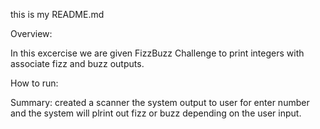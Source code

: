 this is my README.md

Overview:

In this excercise we are given FizzBuzz Challenge to print integers with associate fizz and buzz outputs.

How to run:


Summary:
created a scanner the system output to user for enter number and the system will plrint out fizz or buzz depending on the user input.
